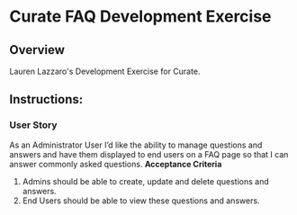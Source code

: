 # Curate FAQ Development Exercise

## Overview

Lauren Lazzaro's Development Exercise for Curate.

## Instructions:

### **User Story** 
As an Administrator User I’d like the ability to manage questions
and answers and have them displayed to end users on a FAQ
page so that I can answer commonly asked questions.
**Acceptance Criteria**
1. Admins should be able to create, update and delete questions and answers.
2. End Users should be able to view these questions and answers.
